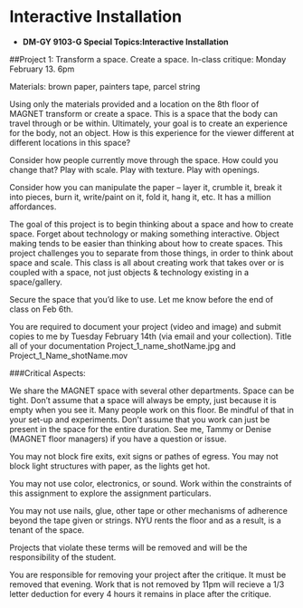 
# Interactive Installation 

* **DM-GY 9103-G Special Topics:Interactive Installation**

##Project 1: Transform a space. Create a space.
In-class critique: Monday February 13. 6pm

Materials: brown paper, painters tape, parcel string

Using only the materials provided and a location on the 8th floor of MAGNET transform or create a space. This is a space that the body can travel through or be within. Ultimately, your goal is to create an experience for the body, not an object. How is this experience for the viewer different at different locations in this space?

Consider how people currently move through the space. How could you change that? Play with scale. Play with texture. Play with openings.

Consider how you can manipulate the paper – layer it, crumble it, break it into pieces, burn it, write/paint on it, fold it, hang it, etc. It has a million affordances. 

The goal of this project is to begin thinking about a space and how to create space. Forget about technology or making something interactive. Object making tends to be easier than thinking about how to create spaces. This project challenges you to separate from those things, in order to think about space and scale. This class is all about creating work that takes over or is coupled with a space, not just objects & technology existing in a space/gallery.

Secure the space that you’d like to use. Let me know before the end of class on Feb 6th. 

You are required to document your project (video and image) and submit copies to me by Tuesday February 14th (via email and your collection). Title all of your documentation Project_1_name_shotName.jpg and Project_1_Name_shotName.mov


###Critical Aspects:

We share the MAGNET space with several other departments. Space can be tight. Don’t assume that a space will always be empty, just because it is empty when you see it. Many people work on this floor. Be mindful of that in your set-up and experiments. Don't assume that you work can just be present in the space for the entire duration. See me, Tammy or Denise (MAGNET floor managers) if you have a question or issue.

You may not block fire exits, exit signs or pathes of egress. You may not block light structures with paper, as the lights get hot. 

You may not use color, electronics, or sound. Work within the constraints of this assignment to explore the assignment particulars.

You may not use nails, glue, other tape or other mechanisms of adherence beyond the tape given or strings. NYU rents the floor and as a result, is a tenant of the space.

Projects that violate these terms will be removed and will be the responsibility of the student.

You are responsible for removing your project after the critique. It must be removed that evening. Work that is not removed by 11pm will recieve a 1/3 letter deduction for every 4 hours it remains in place after the critique.
